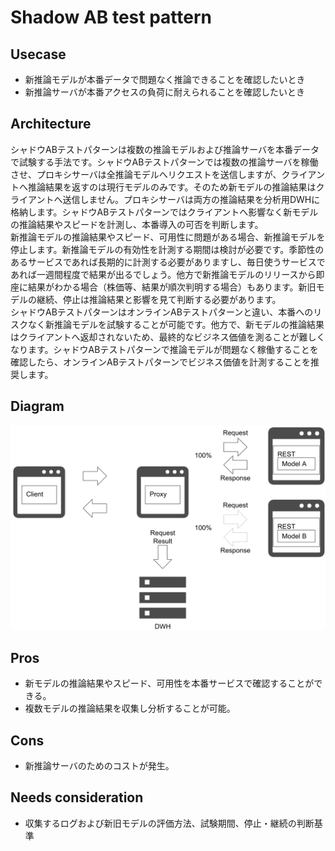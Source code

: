 # Shadow AB test pattern

## Usecase
- 新推論モデルが本番データで問題なく推論できることを確認したいとき
- 新推論サーバが本番アクセスの負荷に耐えられることを確認したいとき

## Architecture
シャドウABテストパターンは複数の推論モデルおよび推論サーバを本番データで試験する手法です。シャドウABテストパターンでは複数の推論サーバを稼働させ、プロキシサーバは全推論モデルへリクエストを送信しますが、クライアントへ推論結果を返すのは現行モデルのみです。そのため新モデルの推論結果はクライアントへ送信しません。プロキシサーバは両方の推論結果を分析用DWHに格納します。シャドウABテストパターンではクライアントへ影響なく新モデルの推論結果やスピードを計測し、本番導入の可否を判断します。<br>
新推論モデルの推論結果やスピード、可用性に問題がある場合、新推論モデルを停止します。新推論モデルの有効性を計測する期間は検討が必要です。季節性のあるサービスであれば長期的に計測する必要がありますし、毎日使うサービスであれば一週間程度で結果が出るでしょう。他方で新推論モデルのリリースから即座に結果がわかる場合（株価等、結果が順次判明する場合）もあります。新旧モデルの継続、停止は推論結果と影響を見て判断する必要があります。<br>
シャドウABテストパターンはオンラインABテストパターンと違い、本番へのリスクなく新推論モデルを試験することが可能です。他方で、新モデルの推論結果はクライアントへ返却されないため、最終的なビジネス価値を測ることが難しくなります。シャドウABテストパターンで推論モデルが問題なく稼働することを確認したら、オンラインABテストパターンでビジネス価値を計測することを推奨します。


## Diagram
![diagram](diagram.png)


## Pros
- 新モデルの推論結果やスピード、可用性を本番サービスで確認することができる。
- 複数モデルの推論結果を収集し分析することが可能。

## Cons
- 新推論サーバのためのコストが発生。

## Needs consideration
- 収集するログおよび新旧モデルの評価方法、試験期間、停止・継続の判断基準